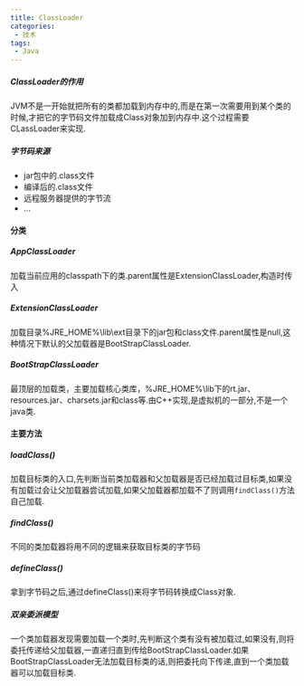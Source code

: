 ```yaml
---
title: ClassLoader
categories: 
 - 技术
tags:
 - Java
---
```


##### ClassLoader的作用
JVM不是一开始就把所有的类都加载到内存中的,而是在第一次需要用到某个类的时候,才把它的字节码文件加载成Class对象加到内存中.这个过程需要CLassLoader来实现.

##### 字节码来源
- jar包中的.class文件
- 编译后的.class文件
- 远程服务器提供的字节流
- ...

#### 分类
##### AppClassLoader
加载当前应用的classpath下的类.parent属性是ExtensionClassLoader,构造时传入
##### ExtensionClassLoader
加载目录%JRE_HOME%\lib\ext目录下的jar包和class文件.parent属性是null,这种情况下默认的父加载器是BootStrapClassLoader.
##### BootStrapClassLoader
最顶层的加载类，主要加载核心类库，%JRE_HOME%\lib下的rt.jar、resources.jar、charsets.jar和class等.由C++实现,是虚拟机的一部分,不是一个java类.

#### 主要方法
##### loadClass()
加载目标类的入口,先判断当前类加载器和父加载器是否已经加载过目标类,如果没有加载过会让父加载器尝试加载,如果父加载器都加载不了则调用`findClass()`方法自己加载.
##### findClass()
不同的类加载器将用不同的逻辑来获取目标类的字节码
##### defineClass()
拿到字节码之后,通过defineClass()来将字节码转换成Class对象.

##### 双亲委派模型
一个类加载器发现需要加载一个类时,先判断这个类有没有被加载过,如果没有,则将委托传递给父加载器,一直递归直到传给BootStrapClassLoader.如果BootStrapClassLoader无法加载目标类的话,则把委托向下传递,直到一个类加载器可以加载目标类.
